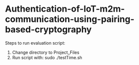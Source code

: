 # Authentication-of-IoT-m2m-communication-using-pairing-based-cryptography
Steps to run evaluation script:
1. Change directory to Project_Files
2. Run script with: sudo ./testTime.sh
